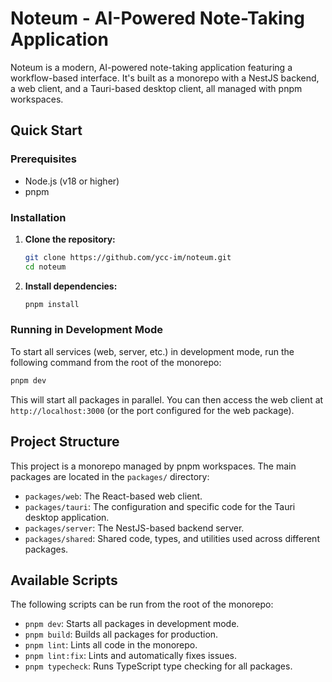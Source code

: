 # Noteum - AI-Powered Note-Taking Application

Noteum is a modern, AI-powered note-taking application featuring a workflow-based interface. It's built as a monorepo with a NestJS backend, a web client, and a Tauri-based desktop client, all managed with pnpm workspaces.

## Quick Start

### Prerequisites

- Node.js (v18 or higher)
- pnpm

### Installation

1.  **Clone the repository:**

    ```bash
    git clone https://github.com/ycc-im/noteum.git
    cd noteum
    ```

2.  **Install dependencies:**
    ```bash
    pnpm install
    ```

### Running in Development Mode

To start all services (web, server, etc.) in development mode, run the following command from the root of the monorepo:

```bash
pnpm dev
```

This will start all packages in parallel. You can then access the web client at `http://localhost:3000` (or the port configured for the web package).

## Project Structure

This project is a monorepo managed by pnpm workspaces. The main packages are located in the `packages/` directory:

- `packages/web`: The React-based web client.
- `packages/tauri`: The configuration and specific code for the Tauri desktop application.
- `packages/server`: The NestJS-based backend server.
- `packages/shared`: Shared code, types, and utilities used across different packages.

## Available Scripts

The following scripts can be run from the root of the monorepo:

- `pnpm dev`: Starts all packages in development mode.
- `pnpm build`: Builds all packages for production.
- `pnpm lint`: Lints all code in the monorepo.
- `pnpm lint:fix`: Lints and automatically fixes issues.
- `pnpm typecheck`: Runs TypeScript type checking for all packages.
